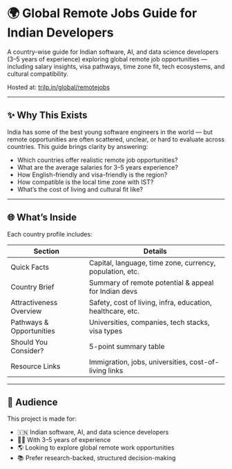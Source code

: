 # 🌍 Global Remote Jobs Guide for Indian Developers

A country-wise guide for Indian software, AI, and data science developers (3–5 years of experience) exploring global remote job opportunities — including salary insights, visa pathways, time zone fit, tech ecosystems, and cultural compatibility.

Hosted at: [trilp.in/global/remotejobs](https://www.trilp.in/global/remotejobs)

---

## ✨ Why This Exists

India has some of the best young software engineers in the world — but remote opportunities are often scattered, unclear, or hard to evaluate across countries. This guide brings clarity by answering:

- Which countries offer realistic remote job opportunities?
- What are the average salaries for 3–5 years experience?
- How English-friendly and visa-friendly is the region?
- How compatible is the local time zone with IST?
- What’s the cost of living and cultural fit like?

---

## 🌐 What’s Inside

Each country profile includes:

| Section                  | Details                                                    |
| ------------------------ | ---------------------------------------------------------- |
| Quick Facts              | Capital, language, time zone, currency, population, etc.   |
| Country Brief            | Summary of remote potential & appeal for Indian devs       |
| Attractiveness Overview  | Safety, cost of living, infra, education, healthcare, etc. |
| Pathways & Opportunities | Universities, companies, tech stacks, visa types           |
| Should You Consider?     | 5-point summary table                                      |
| Resource Links           | Immigration, jobs, universities, cost-of-living links      |

---

## 🧭 Audience

This project is made for:

- 🇮🇳 Indian software, AI, and data science developers
- 👨‍💻 With 3–5 years of experience
- 🌎 Looking to explore global remote work opportunities
- 📚 Prefer research-backed, structured decision-making
